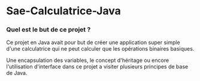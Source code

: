 # Sae-Calculatrice-Java

<h3> Quel est le but de ce projet ? </h3>

Ce projet en Java avait pour but de créer une application super simple d'une calculatrice qui ne peut calculer que les opérations binaires basiques.

Une encapsulation des variables, le concept d'héritage ou encore l'utilisation d'interface dans ce projet a visiter plusieurs principes de base de Java. 
